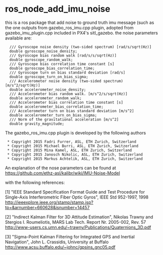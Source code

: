 # ros_node_add_imu_noise
this is a ros package that add noise to ground truth imu message (such as the one outputs from gazebo_ros_imu.cpp plugin, adopted from gazebo_imu_plugin.cpp included in PX4's sitl_gazebo. the noise parameters available are:
```
  /// Gyroscope noise density (two-sided spectrum) [rad/s/sqrt(Hz)]
  double gyroscope_noise_density;
  /// Gyroscope bias random walk [rad/s/s/sqrt(Hz)]
  double gyroscope_random_walk;
  /// Gyroscope bias correlation time constant [s]
  double gyroscope_bias_correlation_time;
  /// Gyroscope turn on bias standard deviation [rad/s]
  double gyroscope_turn_on_bias_sigma;
  /// Accelerometer noise density (two-sided spectrum) [m/s^2/sqrt(Hz)]
  double accelerometer_noise_density;
  /// Accelerometer bias random walk. [m/s^2/s/sqrt(Hz)]
  double accelerometer_random_walk;
  /// Accelerometer bias correlation time constant [s]
  double accelerometer_bias_correlation_time;
  /// Accelerometer turn on bias standard deviation [m/s^2]
  double accelerometer_turn_on_bias_sigma;
  /// Norm of the gravitational acceleration [m/s^2]
  double gravity_magnitude;
```


The gazebo_ros_imu.cpp plugin is developed by the following authors 
```
 * Copyright 2015 Fadri Furrer, ASL, ETH Zurich, Switzerland
 * Copyright 2015 Michael Burri, ASL, ETH Zurich, Switzerland
 * Copyright 2015 Mina Kamel, ASL, ETH Zurich, Switzerland
 * Copyright 2015 Janosch Nikolic, ASL, ETH Zurich, Switzerland
 * Copyright 2015 Markus Achtelik, ASL, ETH Zurich, Switzerland
 ```

 An explanation of the nose parameters can be found at 
 https://github.com/ethz-asl/kalibr/wiki/IMU-Noise-Model

 
 with the following references:

 [1] "IEEE Standard Specification Format Guide and Test Procedure for Single-Axis Interferometric Fiber Optic Gyros", IEEE Std 952-1997, 1998 http://ieeexplore.ieee.org/stamp/stamp.jsp?tp=&arnumber=660628&isnumber=14457

[2] "Indirect Kalman Filter for 3D Attitude Estimation", Nikolas Trawny and Stergios I. Roumeliotis, MARS Lab Tech. Report Nr. 2005-002, Rev. 57 http://www-users.cs.umn.edu/~trawny/Publications/Quaternions_3D.pdf

[3] "Sigma-Point Kalman Filtering for Integrated GPS and Inertial Navigation", John L. Crassidis, University at Buffalo http://www.acsu.buffalo.edu/~johnc/gpsins_gnc05.pdf